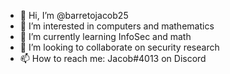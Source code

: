 - 👋 Hi, I’m @barretojacob25
- 👀 I’m interested in computers and mathematics
- 🌱 I’m currently learning InfoSec and math
- 💞️ I’m looking to collaborate on security research
- 📫 How to reach me: Jacob#4013 on Discord
